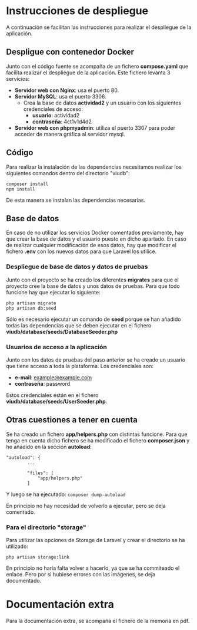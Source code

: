 # Instrucciones de despliegue
A continuación se facilitan las instrucciones para realizar el despliegue de la aplicación.

## Despligue con contenedor Docker
Junto con el código fuente se acompaña de un fichero **compose.yaml** que facilita realizar el despliegue de la aplicación. Este fichero levanta 3 servicios:

- **Servidor web con Nginx**: usa el puerto 80.
- **Servidor MySQL**: usa el puerto 3306. 
  - Crea la base de datos **actividad2** y un usuario con los siguientes credenciales de acceso:
    - **usuario**:  actividad2
    - **contraseña**: 4ct1v1d4d2
- **Servidor web con phpmyadmin**: utiliza el puerto 3307 para poder acceder de manera gráfica al servidor mysql.


## Código
Para realizar la instalación de las dependencias necesitamos realizar los siguientes comandos dentro del directorio "viudb":

```
composer install
npm install
```

De esta manera se instalan las dependencias necesarias.

## Base de datos
En caso de no utilizar los servicios Docker comentados previamente, hay que crear la base de datos y el usuario puesto en dicho apartado. En caso de realizar cualquier modificación de esos datos, hay que modificar el fichero **.env** con los nuevos datos para que Laravel los utilice.

### Despliegue de base de datos y datos de pruebas
Junto con el proyecto se ha creado los diferentes **migrates** para que el proyecto cree la base de datos y unos datos de pruebas. Para que todo funcione hay que ejecutar lo siguiente:

```
php artisan migrate
php artisan db:seed
```

Sólo es necesario ejecutar un comando de **seed** porque se han añadido todas las dependencias que se deben ejecutar en el fichero **viudb/database/seeds/DatabaseSeeder.php**

### Usuarios de acceso a la aplicación
Junto con los datos de pruebas del paso anterior se ha creado un usuario que tiene acceso a toda la plataforma. Los credenciales son:
- **e-mail**: example@example.com
- **contraseña**: password

Estos credenciales están en el fichero **viudb/database/seeds/UserSeeder.php**.


## Otras cuestiones a tener en cuenta
Se ha creado un fichero **app/helpers.php** con distintas funcione. Para que tenga en cuenta dicho fichero se ha modificado el fichero **composer.json** y he añadido en la sección **autoload**:

```
"autoload": {
        ...

        "files": [
            "app/helpers.php"
        ]
```
Y luego se ha ejecutado:
```composer dump-autoload```

En principio no hay necesidad de volverlo a ejecutar, pero se deja comentado.

### Para el directorio "storage"
Para utilizar las opciones de  Storage de Laravel y crear el directorio se ha utilizado:

```php artisan storage:link```

En principio no haría falta volver a hacerlo, ya que se ha commiteado el enlace. Pero por si hubiese errores con las imágenes, se deja documentado.

# Documentación extra
Para la documentación extra, se acompaña el fichero de la memoria en pdf.